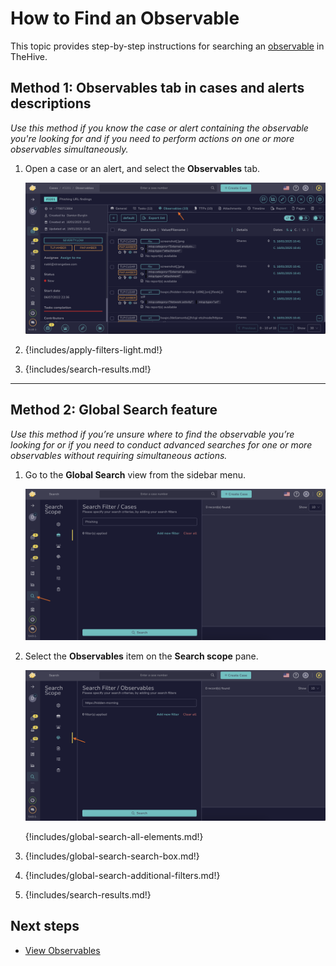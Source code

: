 # How to Find an Observable

This topic provides step-by-step instructions for searching an [observable](../cases-description/observables.md) in TheHive.

## Method 1: Observables tab in cases and alerts descriptions

*Use this method if you know the case or alert containing the observable you're looking for and if you need to perform actions on one or more observables simultaneously.*

1. Open a case or an alert, and select the **Observables** tab.

    ![Observables tab](../../../../images/user-guides/analyst-corner/cases/find-an-observable-observables-tab.png)

2. {!includes/apply-filters-light.md!}

3. {!includes/search-results.md!}

---

## Method 2: Global Search feature

*Use this method if you’re unsure where to find the observable you’re looking for or if you need to conduct advanced searches for one or more observables without requiring simultaneous actions.*

1. Go to the **Global Search** view from the sidebar menu.

    ![Global Search feature sidebar menu](../../../../images/user-guides/analyst-corner/cases/find-a-case-global-search-feature-sidebar-menu.png)

2. Select the **Observables** item on the **Search scope** pane.

    ![Global Search Observables item](../../../../images/user-guides/analyst-corner/cases/find-an-observable-global-search.png)

    {!includes/global-search-all-elements.md!}

3. {!includes/global-search-search-box.md!}

4. {!includes/global-search-additional-filters.md!}

5. {!includes/search-results.md!}

## Next steps

* [View Observables](../../alerts/alerts-description/view-observables.md)



